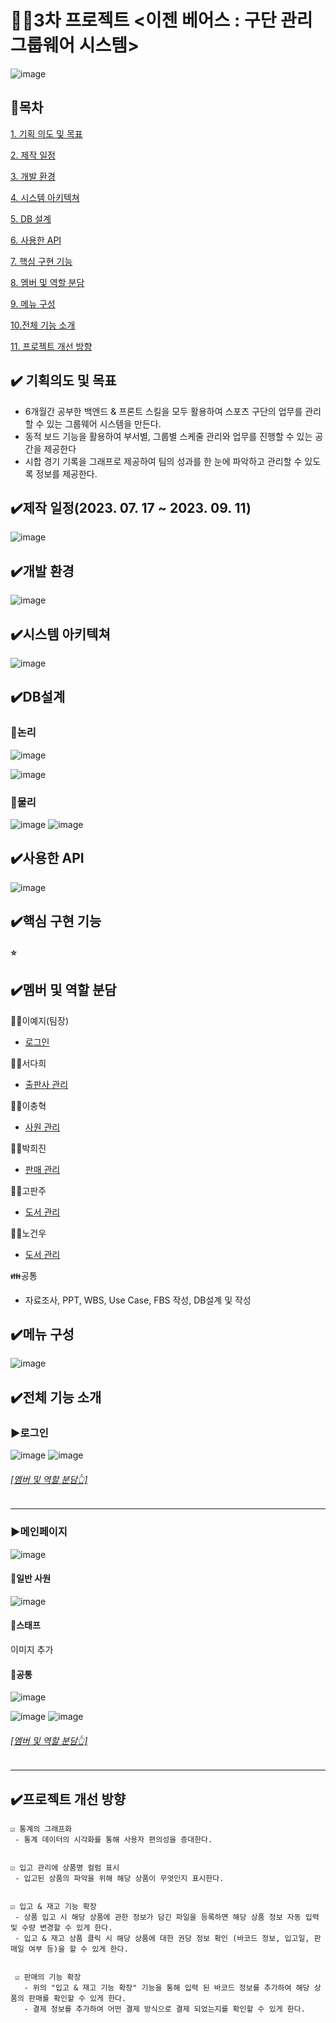 # 👩‍💻3차 프로젝트 <이젠 베어스 : 구단 관리 그룹웨어 시스템>
![image](https://github.com/imyeji2/ezBears/assets/137904402/1779a09f-29d1-4975-acd8-08317a8eb500)



## 📌목차
[1. 기획 의도 및 목표](#%EF%B8%8F-기획의도-및-목표)

[2. 제작 일정](#%EF%B8%8F제작-일정2023-5-22--2023-6-9)

[3. 개발 환경](#%EF%B8%8F개발-환경)

[4. 시스템 아키텍쳐](#%EF%B8%8Fdb설계)

[5. DB 설계](#%EF%B8%8Fdb설계)

[6. 사용한 API](#%EF%B8%8Fdb설계)

[7. 핵심 구현 기능](#%EF%B8%8F핵심-구현-기능)

[8. 멤버 및 역할 분담](#%EF%B8%8F멤버-및-역할-분담)

[9. 메뉴 구성](#%EF%B8%8F메뉴-구성)

[10.전체 기능 소개](#%EF%B8%8F전체-기능-소개)

[11. 프로젝트 개선 방향](#%EF%B8%8F프로젝트-개선-방향)


## ✔️ 기획의도 및 목표
   - 6개월간 공부한 백엔드 & 프론트 스킬을 모두 활용하여 스포츠 구단의 업무를 관리할 수 있는 그룹웨어 시스템을 만든다.
   - 동적 보드 기능을 활용하여 부서별, 그룹별 스케줄 관리와 업무를 진행할 수 있는 공간을 제공한다
   - 시합 경기 기록을 그래프로 제공하여 팀의 성과를 한 눈에 파악하고 관리할 수 있도록 정보를 제공한다.




## ✔️제작 일정(2023. 07. 17 ~ 2023. 09. 11)
![image](https://github.com/imyeji2/ezBears/assets/137904402/55c577e0-bbad-43e5-b689-3eb44a53968f)


## ✔️개발 환경
![image](https://github.com/imyeji2/ezBears/assets/137904402/e9ef9fa8-bc76-41d6-b635-da97264970ec)


## ✔️시스템 아키텍쳐
![image](https://github.com/imyeji2/ezBears/assets/137904402/89092742-3198-440d-9569-adc546586557)





## ✔️DB설계
### 📍논리
![image](https://github.com/imyeji2/ezBears/assets/137904402/3c22df59-7bfd-4fe2-b82e-12b67fc8e1c7)

![image](https://github.com/imyeji2/ezBears/assets/137904402/f9332442-80ca-44d6-bd8e-a8d1e5eee88d)


### 📍물리
![image](https://github.com/imyeji2/ezBears/assets/137904402/f517a41c-ddd6-4bd8-977b-e61b75cf476c)
![image](https://github.com/imyeji2/ezBears/assets/137904402/86811425-103d-4486-b071-6979351dc95a)


## ✔️사용한 API
![image](https://github.com/imyeji2/ezBears/assets/137904402/43216b56-9b77-42d9-a332-aa375bbc6385)



## ✔️핵심 구현 기능

#### ⭐ 




## ✔️멤버 및 역할 분담
👩‍💻이예지(팀장)
- [로그인](#%EF%B8%8F로그인)


👩‍💻서다희
- [출판사 관리](#%EF%B8%8F출판사-관리)

  
👨‍💻이충혁
- [사원 관리](#%EF%B8%8F사원-관리)


👩‍💻박희진
- [판매 관리](#%EF%B8%8F판매-관리)


👨‍💻고판주
- [도서 관리](#%EF%B8%8F도서-관리)
  

👨‍💻노건우
- [도서 관리](#%EF%B8%8F도서-관리)
  
👪공통    
- 자료조사, PPT, WBS, Use Case, FBS 작성, DB설계 및 작성



## ✔️메뉴 구성
![image](https://github.com/imyeji2/ezBears/assets/137904402/44516bef-00e4-42d6-9921-3088e88b715a)





## ✔️전체 기능 소개
### ▶️로그인
![image](https://github.com/imyeji2/ezBears/assets/137904402/91a10519-d356-4b1d-a247-bdeac401db16)
![image](https://github.com/imyeji2/ezBears/assets/137904402/c513816a-d934-4eb3-b32f-702bc8746b62)

###### [[멤버 및 역할 분담👆]](#%EF%B8%8F멤버-및-역할-분담)
---

### ▶️메인페이지
![image](https://github.com/imyeji2/ezBears/assets/137904402/7435a706-880e-436d-9fca-8566614f0793)


#### 📍일반 사원
![image](https://github.com/imyeji2/ezBears/assets/137904402/ec16282b-fa29-425d-aa33-16d05ecde681)

#### 📍스태프
이미지 추가


#### 📍공통
![image](https://github.com/imyeji2/ezBears/assets/137904402/82c685ad-3857-45fc-866c-1eb4ae4358c2)

![image](https://github.com/imyeji2/ezBears/assets/137904402/99c4ea1e-a9a5-4518-a0a0-2f06a30d01ec)
![image](https://github.com/imyeji2/ezBears/assets/137904402/9d362b2f-44cc-4248-96f7-496a60935fc7)


###### [[멤버 및 역할 분담👆]](#%EF%B8%8F멤버-및-역할-분담)
---

## ✔️프로젝트 개선 방향
    ☑️ 통계의 그래프화 
     - 통계 데이터의 시각화를 통해 사용자 편의성을 증대한다.

     
    ☑️ 입고 관리에 상품명 컬럼 표시
     - 입고된 상품의 파악을 위해 해당 상품이 무엇인지 표시한다.

     
    ☑️ 입고 & 재고 기능 확장
     - 상품 입고 시 해당 상품에 관한 정보가 담긴 파일을 등록하면 해당 상품 정보 자동 입력 및 수량 변경할 수 있게 한다.
     - 입고 & 재고 상품 클릭 시 해당 상품에 대한 권당 정보 확인 (바코드 정보, 입고일, 판매일 여부 등)을 할 수 있게 한다.

     
     ☑️ 판매의 기능 확장
       - 위의 "입고 & 재고 기능 확장" 기능을 통해 입력 된 바코드 정보를 추가하여 해당 상품의 판매를 확인할 수 있게 한다.
       - 결제 정보를 추가하여 어떤 결제 방식으로 결제 되었는지를 확인할 수 있게 한다.












